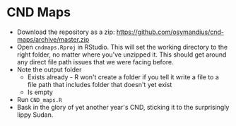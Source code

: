# CND Maps

* Download the repository as a zip: https://github.com/osymandius/cnd-maps/archive/master.zip
* Open `cndmaps.Rproj` in RStudio. This will set the working directory to the right folder, no matter where you've unzipped it. This should get around any direct file path issues that we were facing before.
* Note the output folder
  - Exists already - R won't create a folder if you tell it write a file to a file path that includes folder that doesn't yet exist
  - Is empty
* Run `CND_maps.R`
* Bask in the glory of yet another year's CND, sticking it to the surprisingly lippy Sudan.
